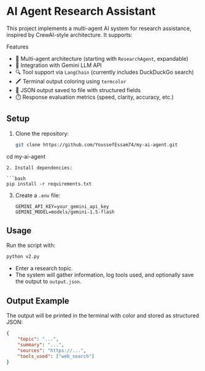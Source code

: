 # AI Agent Research Assistant

This project implements a multi-agent AI system for research assistance, inspired by CrewAI-style architecture. It supports:

  Features

* 🤖 Multi-agent architecture (starting with `ResearchAgent`, expandable)
* 🧠 Integration with Gemini LLM API
* 🔍 Tool support via `LangChain` (currently includes DuckDuckGo search)
* 🖍️ Terminal output coloring using `termcolor`
* 📝 JSON output saved to file with structured fields
* ⏱️ Response evaluation metrics (speed, clarity, accuracy, etc.)

## Setup

1. Clone the repository:

   ```bash
   git clone https://github.com/YoussefEssam74/my-ai-agent.git
cd my-ai-agent

   ```
2. Install dependencies:

   ```bash
   pip install -r requirements.txt
   ```
3. Create a `.env` file:

   ```env
   GEMINI_API_KEY=your_gemini_api_key
   GEMINI_MODEL=models/gemini-1.5-flash
   ```

## Usage

Run the script with:

```bash
python v2.py
```

* Enter a research topic.
* The system will gather information, log tools used, and optionally save the output to `output.json`.

## Output Example

The output will be printed in the terminal with color and stored as structured JSON:

```json
{
    "topic": "...",
    "summary": "...",
    "sources": "https://...",
    "tools_used": ["web_search"]
}
